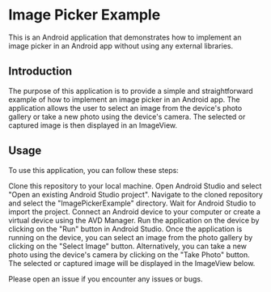 # Image Picker Example
This is an Android application that demonstrates how to implement an image picker in an Android app without using any external libraries.

## Introduction
The purpose of this application is to provide a simple and straightforward example of how to implement an image picker in an Android app. The application allows the user to select an image from the device's photo gallery or take a new photo using the device's camera. The selected or captured image is then displayed in an ImageView.

## Usage
To use this application, you can follow these steps:

Clone this repository to your local machine.
Open Android Studio and select "Open an existing Android Studio project".
Navigate to the cloned repository and select the "ImagePickerExample" directory.
Wait for Android Studio to import the project.
Connect an Android device to your computer or create a virtual device using the AVD Manager.
Run the application on the device by clicking on the "Run" button in Android Studio.
Once the application is running on the device, you can select an image from the photo gallery by clicking on the "Select Image" button. Alternatively, you can take a new photo using the device's camera by clicking on the "Take Photo" button. The selected or captured image will be displayed in the ImageView below.

Please open an issue if you encounter any issues or bugs.
